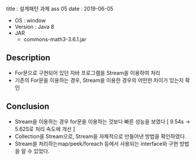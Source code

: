 title : 설계패턴 과제 ass 05
date : 2019-06-05

 - OS		: window 
 - Version : Java 8
 - JAR	
	- commons-math3-3.6.1.jar
		
Description 
-----------

 - For문으로 구현되어 있던 자바 프로그램을 Stream을 이용하여 처리
 - 기존의 For문을 이용하는 경우, Stream을 이용한 경우의 어떤한 차이가 있는지 확인


Conclusion
----------

 - Stream을 이용하는 경우 for문을 이용하는 것보다 빠른 성능을 보였다
  [ 9.54s -> 5.62S로 처리 속도에 개선 ]
 - Collection을 Stream으로, Stream을 자체적으로 만들어낸 방법을 확인하였다.
 - Stream을 처리하는map/peek/foreach 등에서 사용되는 interface와 구현 방법을 알 수 있었다.